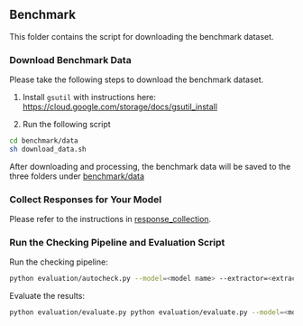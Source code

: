 ## Benchmark

This folder contains the script for downloading the benchmark dataset.

### Download Benchmark Data

Please take the following steps to download the benchmark dataset.

1. Install `gsutil` with instructions here: https://cloud.google.com/storage/docs/gsutil_install

2. Run the following script
```bash
cd benchmark/data
sh download_data.sh
```

After downloading and processing, the benchmark data will be saved to the three folders under [benchmark/data](../benchmark/data)

### Collect Responses for Your Model

Please refer to the instructions in [response_collection](response_collection/README.md).

### Run the Checking Pipeline and Evaluation Script

Run the checking pipeline:
```bash
python evaluation/autocheck.py --model=<model name> --extractor=<extractor> --checker=<checker>
```

Evaluate the results:
```bash
python evaluation/evaluate.py python evaluation/evaluate.py --model=<model name> --extractor=<extractor> --checker=<checker> --output_file=<path to the output json file>
```